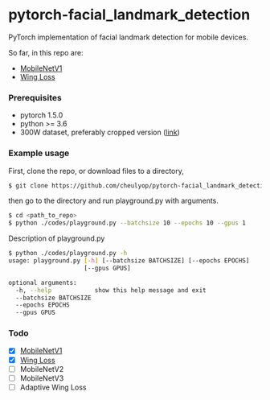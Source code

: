 
# pytorch-facial_landmark_detection

PyTorch implementation of facial landmark detection for mobile devices.

So far, in this repo are:
* [MobileNetV1]([https://arxiv.org/abs/1704.04861](https://arxiv.org/abs/1704.04861))
* [Wing Loss]([https://arxiv.org/abs/1711.06753](https://arxiv.org/abs/1711.06753))

### Prerequisites
* pytorch 1.5.0
* python >= 3.6
* 300W dataset, preferably cropped version ([link]([https://ibug.doc.ic.ac.uk/resources/300-W_IMAVIS/]))

### Example usage
First, clone the repo, or download files to a directory,
```sh
$ git clone https://github.com/cheulyop/pytorch-facial_landmark_detection.git
```
then go to the directory and run playground.py with arguments.
```sh
$ cd <path_to_repo>
$ python ./codes/playground.py --batchsize 10 --epochs 10 --gpus 1
```
Description of playground.py
```sh
$ python ./codes/playground.py -h
usage: playground.py [-h] [--batchsize BATCHSIZE] [--epochs EPOCHS]
                     [--gpus GPUS]

optional arguments:
  -h, --help            show this help message and exit
  --batchsize BATCHSIZE
  --epochs EPOCHS
  --gpus GPUS
```

### Todo
- [x] [MobileNetV1]([https://github.com/cheulyop/pytorch-facial_landmark_detection/blob/master/codes/mobilenetv1.py](https://github.com/cheulyop/pytorch-facial_landmark_detection/blob/master/codes/mobilenetv1.py))
- [x] [Wing Loss]([https://github.com/cheulyop/pytorch-facial_landmark_detection/blob/master/codes/wingloss.py](https://github.com/cheulyop/pytorch-facial_landmark_detection/blob/master/codes/wingloss.py))
- [ ] MobileNetV2
- [ ] MobileNetV3
- [ ] Adaptive Wing Loss